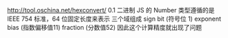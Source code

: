 http://tool.oschina.net/hexconvert/    0.1 二进制
JS 的 Number 类型遵循的是 IEEE 754 标准，64 位固定长度来表示
三个域组成   sign bit (符号位 1)   exponent bias (指数偏移值11)   fraction (分数值52)   因此这个计算精度就出现了问题